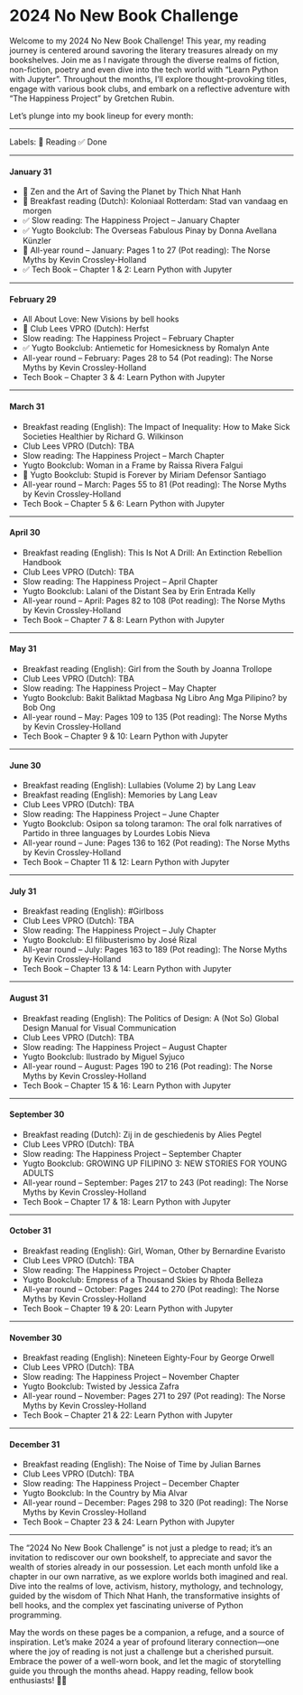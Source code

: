 # 2024 No New Book Challenge

Welcome to my 2024 No New Book Challenge! This year, my reading journey is centered around savoring the literary treasures already on my bookshelves.
Join me as I navigate through the diverse realms of fiction, non-fiction, poetry and even dive into the tech world with “Learn Python with Jupyter”.
Throughout the months, I’ll explore thought-provoking titles, engage with various book clubs, and embark on a reflective adventure with “The Happiness Project” by Gretchen Rubin.

Let’s plunge into my book lineup for every month:

--------------
Labels: 📖 Reading ✅ Done

--------------


#### January 31
- 📖 Zen and the Art of Saving the Planet by Thich Nhat Hanh
- 📖 Breakfast reading (Dutch): Koloniaal Rotterdam: Stad van vandaag en morgen
- ✅ Slow reading: The Happiness Project – January Chapter
- ✅ Yugto Bookclub: The Overseas Fabulous Pinay by Donna Avellana Künzler
- 📖 All-year round – January: Pages 1 to 27 (Pot reading): The Norse Myths by Kevin Crossley-Holland
- ✅ Tech Book – Chapter 1 & 2: Learn Python with Jupyter

--------------

#### February 29
- All About Love: New Visions by bell hooks
- 📖 Club Lees VPRO (Dutch): Herfst
- Slow reading: The Happiness Project – February Chapter
- ✅ Yugto Bookclub: Antiemetic for Homesickness by Romalyn Ante
- All-year round – February: Pages 28 to 54 (Pot reading): The Norse Myths by Kevin Crossley-Holland
- Tech Book – Chapter 3 & 4: Learn Python with Jupyter

--------------

#### March 31
- Breakfast reading (English): The Impact of Inequality: How to Make Sick Societies Healthier by Richard G. Wilkinson
- Club Lees VPRO (Dutch): TBA
- Slow reading: The Happiness Project – March Chapter
- Yugto Bookclub: Woman in a Frame by Raissa Rivera Falgui
- 📖 Yugto Bookclub: Stupid is Forever by Miriam Defensor Santiago
- All-year round – March: Pages 55 to 81 (Pot reading): The Norse Myths by Kevin Crossley-Holland
- Tech Book – Chapter 5 & 6: Learn Python with Jupyter

--------------

#### April 30
- Breakfast reading (English): This Is Not A Drill: An Extinction Rebellion Handbook
- Club Lees VPRO (Dutch): TBA
- Slow reading: The Happiness Project – April Chapter
- Yugto Bookclub: Lalani of the Distant Sea by Erin Entrada Kelly
- All-year round – April: Pages 82 to 108 (Pot reading): The Norse Myths by Kevin Crossley-Holland
- Tech Book – Chapter 7 & 8: Learn Python with Jupyter

--------------

#### May 31
- Breakfast reading (English): Girl from the South by Joanna Trollope
- Club Lees VPRO (Dutch): TBA
- Slow reading: The Happiness Project – May Chapter
- Yugto Bookclub: Bakit Baliktad Magbasa Ng Libro Ang Mga Pilipino? by Bob Ong
- All-year round – May: Pages 109 to 135 (Pot reading): The Norse Myths by Kevin Crossley-Holland
- Tech Book – Chapter 9 & 10: Learn Python with Jupyter

--------------

#### June 30
- Breakfast reading (English): Lullabies (Volume 2) by Lang Leav
- Breakfast reading (English): Memories by Lang Leav
- Club Lees VPRO (Dutch): TBA
- Slow reading: The Happiness Project – June Chapter
- Yugto Bookclub: Osipon sa tolong taramon: The oral folk narratives of Partido in three languages by Lourdes Lobis Nieva
- All-year round – June: Pages 136 to 162 (Pot reading): The Norse Myths by Kevin Crossley-Holland
- Tech Book – Chapter 11 & 12: Learn Python with Jupyter

--------------

#### July 31
- Breakfast reading (English): #Girlboss
- Club Lees VPRO (Dutch): TBA
- Slow reading: The Happiness Project – July Chapter
- Yugto Bookclub: El filibusterismo by José Rizal
- All-year round – July: Pages 163 to 189 (Pot reading): The Norse Myths by Kevin Crossley-Holland
- Tech Book – Chapter 13 & 14: Learn Python with Jupyter

--------------

#### August 31
- Breakfast reading (English): The Politics of Design: A (Not So) Global Design Manual for Visual Communication
- Club Lees VPRO (Dutch): TBA
- Slow reading: The Happiness Project – August Chapter
- Yugto Bookclub: Ilustrado by Miguel Syjuco
- All-year round – August: Pages 190 to 216 (Pot reading): The Norse Myths by Kevin Crossley-Holland
- Tech Book – Chapter 15 & 16: Learn Python with Jupyter

--------------

#### September 30
- Breakfast reading (Dutch): Zij in de geschiedenis by Alies Pegtel
- Club Lees VPRO (Dutch): TBA
- Slow reading: The Happiness Project – September Chapter
- Yugto Bookclub: GROWING UP FILIPINO 3: NEW STORIES FOR YOUNG ADULTS
- All-year round – September: Pages 217 to 243 (Pot reading): The Norse Myths by Kevin Crossley-Holland
- Tech Book – Chapter 17 & 18: Learn Python with Jupyter

--------------

#### October 31
- Breakfast reading (English): Girl, Woman, Other by Bernardine Evaristo
- Club Lees VPRO (Dutch): TBA
- Slow reading: The Happiness Project – October Chapter
- Yugto Bookclub: Empress of a Thousand Skies by Rhoda Belleza
- All-year round – October: Pages 244 to 270 (Pot reading): The Norse Myths by Kevin Crossley-Holland
- Tech Book – Chapter 19 & 20: Learn Python with Jupyter

--------------

#### November 30
- Breakfast reading (English): Nineteen Eighty-Four by George Orwell
- Club Lees VPRO (Dutch): TBA
- Slow reading: The Happiness Project – November Chapter
- Yugto Bookclub: Twisted by Jessica Zafra
- All-year round – November: Pages 271 to 297 (Pot reading): The Norse Myths by Kevin Crossley-Holland
- Tech Book – Chapter 21 & 22: Learn Python with Jupyter

--------------

#### December 31
- Breakfast reading (English): The Noise of Time by Julian Barnes
- Club Lees VPRO (Dutch): TBA
- Slow reading: The Happiness Project – December Chapter
- Yugto Bookclub: In the Country by Mia Alvar
- All-year round – December: Pages 298 to 320 (Pot reading): The Norse Myths by Kevin Crossley-Holland
- Tech Book – Chapter 23 & 24: Learn Python with Jupyter

--------------


The “2024 No New Book Challenge” is not just a pledge to read; it’s an invitation to rediscover our own bookshelf, to appreciate and savor the wealth of stories already in our possession.
Let each month unfold like a chapter in our own narrative, as we explore worlds both imagined and real. Dive into the realms of love, activism, history, mythology, and technology, guided by the wisdom of Thich Nhat Hanh, the transformative insights of bell hooks, and the complex yet fascinating universe of Python programming.

May the words on these pages be a companion, a refuge, and a source of inspiration. Let’s make 2024 a year of profound literary connection—one where the joy of reading is not just a challenge but a cherished pursuit. Embrace the power of a well-worn book, and let the magic of storytelling guide you through the months ahead. Happy reading, fellow book enthusiasts! 📖✨


